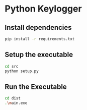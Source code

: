 # Python Keylogger

## Install dependencies

```bash
pip install -r requirements.txt
```

## Setup the executable

```bash
cd src
python setup.py
```

## Run the Executable

```bash
cd dist
.\main.exe
```

